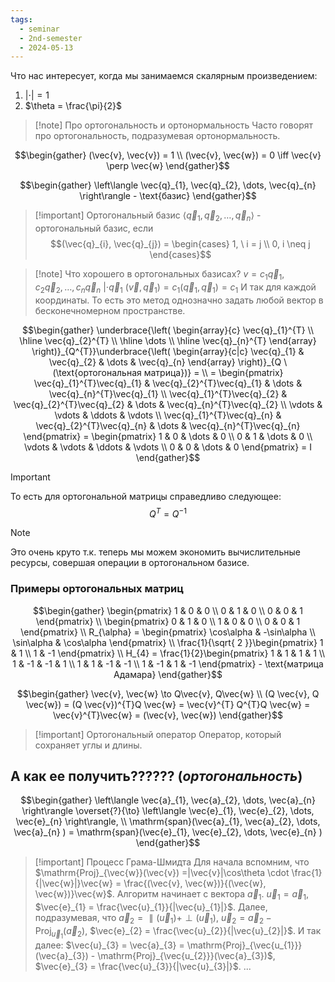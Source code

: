 ```yaml
---
tags:
  - seminar
  - 2nd-semester
  - 2024-05-13
---
```


Что нас интересует, когда мы занимаемся скалярным произведением:
1. $|\cdot| = 1$
2. $\theta = \frac{\pi}{2}$

> [!note] Про ортогональность и ортонормальность
> Часто говорят про ортогональность, подразумевая ортонормальность.

$$\begin{gather}
(\vec{v}, \vec{v}) = 1 \\
(\vec{v}, \vec{w}) = 0 \iff \vec{v} \perp \vec{w}
\end{gather}$$

$$\begin{gather}
\left\langle \vec{q}_{1}, \vec{q}_{2}, \dots, \vec{q}_{n}  \right\rangle - \text{базис}
\end{gather}$$

> [!important] Ортогональный базис
> $\langle \vec{q}_{1}, \vec{q}_{2}, \dots, \vec{q}_{n} \rangle$ - ортогональный базис, если
> $$(\vec{q}_{i}, \vec{q}_{j}) = \begin{cases}
> 1, \ i = j \\
> 0, i \neq j
> \end{cases}$$

> [!note] Что хорошего в ортогональных базисах?
> $v = c_{1}\vec{q}_{1}, c_{2}\vec{q}_{2}, \dots, c_{n}\vec{q}_{n} \ | \cdot \vec{q}_{1}$
> $(\vec{v}, \vec{q}_{1}) = c_{1}(\vec{q}_{1}, \vec{q}_{1}) = c_{1}$
> И так для каждой координаты.
> То есть это метод однозначно задать любой вектор в бесконечномерном пространстве.

$$\begin{gather}
\underbrace{\left( \begin{array}{c}
\vec{q}_{1}^{T} \\
\hline
\vec{q}_{2}^{T} \\
\hline
\dots \\
\hline
\vec{q}_{n}^{T}
\end{array} \right)}_{Q^{T}}\underbrace{\left( \begin{array}{c|c}
\vec{q}_{1} & \vec{q}_{2} & \dots & \vec{q}_{n}
\end{array} \right)}_{Q \ (\text{ортогональная матрица})} = \\
= \begin{pmatrix}
\vec{q}_{1}^{T}\vec{q}_{1} & \vec{q}_{2}^{T}\vec{q}_{1} & \dots & \vec{q}_{n}^{T}\vec{q}_{1} \\
\vec{q}_{1}^{T}\vec{q}_{2} & \vec{q}_{2}^{T}\vec{q}_{2} & \dots & \vec{q}_{n}^{T}\vec{q}_{2} \\
\vdots & \vdots & \ddots & \vdots \\
\vec{q}_{1}^{T}\vec{q}_{n} & \vec{q}_{2}^{T}\vec{q}_{n} & \dots & \vec{q}_{n}^{T}\vec{q}_{n}
\end{pmatrix} = \begin{pmatrix}
1 & 0 & \dots & 0 \\
0 & 1 & \dots & 0 \\
\vdots & \vdots & \ddots & \vdots \\
0 & 0 & \dots & 0
\end{pmatrix} = I
\end{gather}$$

> [!important]
> То есть для ортогональной матрицы справедливо следующее:
> $$Q^{T} = Q^{-1}$$

> [!note]
> Это очень круто т.к. теперь мы можем экономить вычислительные ресурсы, совершая операции в ортогональном базисе.

### Примеры ортогональных матриц

$$\begin{gather}
\begin{pmatrix}
1 & 0 & 0 \\
0 & 1 & 0 \\
0 & 0 & 1
\end{pmatrix} \\
\begin{pmatrix}
0 & 1 & 0 \\
1 & 0 & 0 \\
0 & 0 & 1
\end{pmatrix} \\
R_{\alpha} = \begin{pmatrix}
\cos\alpha & -\sin\alpha \\
\sin\alpha & \cos\alpha
\end{pmatrix} \\
\frac{1}{\sqrt{ 2 }}\begin{pmatrix}
1 & 1 \\
1  & -1
\end{pmatrix} \\
H_{4} = \frac{1}{2}\begin{pmatrix}
1 & 1 & 1 & 1 \\
1 & -1 & -1 & 1 \\
1 & 1 & -1 & -1 \\
1 & -1 & 1 & -1
\end{pmatrix} - \text{матрица Адамара}
\end{gather}$$

$$\begin{gather}
\vec{v}, \vec{w} \to Q\vec{v}, Q\vec{w} \\
(Q \vec{v}, Q \vec{w}) = (Q \vec{v})^{T}Q \vec{w} = \vec{v}^{T} Q^{T}Q \vec{w} = \vec{v}^{T}\vec{w} = (\vec{v}, \vec{w})
\end{gather}$$

> [!important] Ортогональный оператор
> Оператор, который сохраняет углы и длины.

## А как ее получить?????? (***ортогональность***)

$$\begin{gather}
\left\langle \vec{a}_{1}, \vec{a}_{2}, \dots, \vec{a}_{n}  \right\rangle \overset{?}{\to} \left\langle \vec{e}_{1}, \vec{e}_{2}, \dots, \vec{e}_{n}  \right\rangle, \\
\mathrm{span}(\vec{a}_{1}, \vec{a}_{2}, \dots, \vec{a}_{n} ) = \mathrm{span}(\vec{e}_{1}, \vec{e}_{2}, \dots, \vec{e}_{n} )
\end{gather}$$

> [!important] Процесс Грама-Шмидта
> Для начала вспомним, что $\mathrm{Proj}_{\vec{w}}(\vec{v}) =|\vec{v}|\cos\theta \cdot \frac{1}{|\vec{w}|}\vec{w} = \frac{(\vec{v}, \vec{w})}{(\vec{w}, \vec{w})}\vec{w}$.
> Алгоритм начинает с вектора $\vec{a}_{1}$. $\vec{u}_{1} = \vec{a}_{1}$, $\vec{e}_{1} = \frac{\vec{u}_{1}}{|\vec{u}_{1}|}$.
> Далее, подразумевая, что $\vec{a}_{2} = \parallel(\vec{u}_{1}) + \perp(\vec{u}_{1})$, $\vec{u}_{2} = \vec{a}_{2} - \mathrm{Proj}_{\vec{u}_{1}}(\vec{a}_{2})$, $\vec{e}_{2} = \frac{\vec{u}_{2}}{|\vec{u}_{2}|}$. 
> И так далее:
> $\vec{u}_{3} = \vec{a}_{3} = \mathrm{Proj}_{\vec{u_{1}}}(\vec{a}_{3}) - \mathrm{Proj}_{\vec{u_{2}}}(\vec{a}_{3})$, $\vec{e}_{3} = \frac{\vec{u}_{3}}{|\vec{u}_{3}|}$.
> ...

